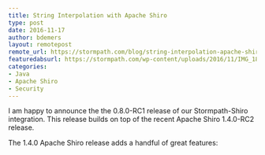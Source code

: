 ```yaml
---
title: String Interpolation with Apache Shiro
type: post
date: 2016-11-17
author: bdemers
layout: remotepost
remote_url: https://stormpath.com/blog/string-interpolation-apache-shiro
featuredabsurl: https://stormpath.com/wp-content/uploads/2016/11/IMG_1878.jpg
categories:
- Java
- Apache Shiro
- Security
---
```


I am happy to announce the the 0.8.0-RC1 release of our Stormpath-Shiro integration.
This release builds on top of the recent Apache Shiro 1.4.0-RC2 release.

The 1.4.0 Apache Shiro release adds a handful of great features:
